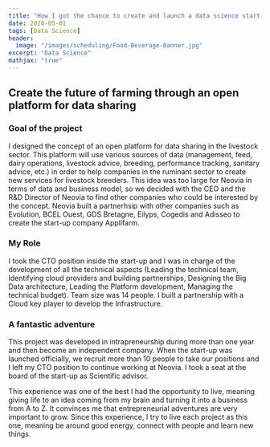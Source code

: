 ```yaml
---
title: "How I got the chance to create and launch a data science start-up"
date: 2020-05-01
tags: [Data Science]
header:
  image: "/images/scheduling/Food-Beverage-Banner.jpg"
excerpt: "Data Science"
mathjax: "true"
---
```


## Create the future of farming through an open platform for data sharing

### Goal of the project
I designed the concept of an open platform for data sharing in the livestock sector. 
This platform will use various sources of data (management, feed, dairy operations, livestock advice, breeding, performance tracking, sanitary advice, etc.) in order to help companies in the ruminant sector to create new services for livestock breeders.
This idea was too large for Neovia in terms of data and business model, so we decided with the CEO and the R&D Director of Neovia to find other companies who could be interested by the concept.
Neovia built a partnerhsip with other companies such as Evolution, BCEL Ouest, GDS Bretagne, Eilyps, Cogedis and Adisseo to create the start-up company Applifarm.

### My Role
I took the CTO position inside the start-up and I was in charge of the development of all the technical aspects 
(Leading the technical team, Identifying cloud providers and building partnerships, Designing the Big Data architecture, Leading the Platform development, 
Managing the technical budget). Team size was 14 people. I built a partnership with a Cloud key player to develop the Infrastructure. 

### A fantastic adventure 
This project was developed in intrapreneurship during more than one year and then become an independent company.
When the start-up was launched officially, we recruit more than 10 people to take our positions and I left my CTO position to continue working at Neovia.
I took a seat at the board of the start-up as Scientific advisor.

This experience was one of the best I had the opportunity to live, meaning giving life to an idea coming from my brain and turning it into a business from A to Z.
It convinces me that entrepreneurial adventures are very important to grow. 
Since this experience, I try to live each project as this one, meaning be around good energy, connect with people and learn new things.

